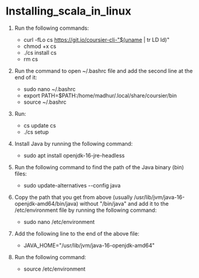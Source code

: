 # Installing_scala_in_linux

1. Run the following commands:
   - curl -fLo cs https://git.io/coursier-cli-"$(uname | tr LD ld)"
   - chmod +x cs
   - ./cs install cs
   - rm cs

2. Run the command to open ~/.bashrc file and add the second line at the end of it:
   - sudo nano ~/.bashrc
   - export PATH=$PATH:/home/madhur/.local/share/coursier/bin
   - source ~/.bashrc

3. Run:
   - cs update cs
   - ./cs setup

4. Install Java by running the following command:
   - sudo apt install openjdk-16-jre-headless

5. Run the following command to find the path of the Java binary (bin) files:
   - sudo update-alternatives --config java

6. Copy the path that you get from above (usually /usr/lib/jvm/java-16-openjdk-amd64/bin/java) without "/bin/java" and add it to the /etc/environment file by running the following command:
   - sudo nano /etc/environment

7. Add the following line to the end of the above file:
   - JAVA_HOME="/usr/lib/jvm/java-16-openjdk-amd64"

8. Run the following command:
   - source /etc/environment
